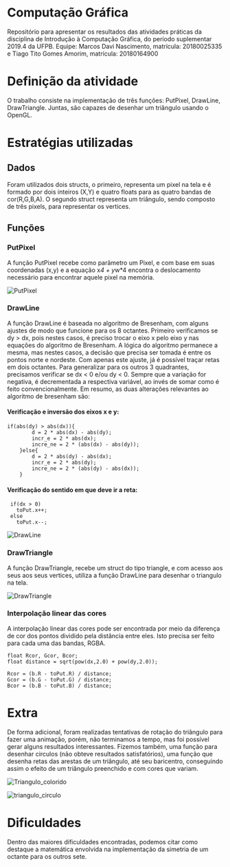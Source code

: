 # Computação Gráfica
Repositório para apresentar os resultados das atividades práticas da disciplina de Introdução à Computação Gráfica, do período suplementar 2019.4 da UFPB.
Equipe: Marcos Davi Nascimento, matrícula: 20180025335 e Tiago Tito Gomes Amorim, matrícula: 20180164900

# Definição da atividade
O trabalho consiste na implementação de três funções: PutPixel, DrawLine, DrawTriangle. Juntas, são capazes de desenhar um triângulo usando o OpenGL.

# Estratégias utilizadas
## Dados
Foram utilizados dois structs, o primeiro, representa um pixel na tela e é formado por dois inteiros (X,Y) e quatro floats para as quatro bandas de cor(R,G,B,A). O segundo struct representa um triângulo, sendo composto de três pixels, para representar os vertices.

## Funções

### PutPixel
A função PutPixel recebe como parâmetro um Pixel, e com base em suas coordenadas (x,y) e a equação x*4 + y*w*4 encontra o deslocamento necessário para encontrar aquele pixel na memória.

![PutPixel](https://user-images.githubusercontent.com/49342589/85810047-2ed14000-b730-11ea-9574-0337f31bfb61.png)


### DrawLine
A função DrawLine é baseada no algoritmo de Bresenham, com alguns ajustes de modo que funcione para os 8 octantes. 
Primeiro verificamos se dy > dx, pois nestes casos, é preciso trocar o eixo x pelo eixo y nas equações do algoritmo de Bresenham. A lógica do algoritmo permanece a mesma, mas nestes casos, a decisão que precisa ser tomada é entre os pontos norte e nordeste. Com apenas este ajuste, já é possível traçar retas em dois octantes. 
Para generalizar para os outros 3 quadrantes, precisamos verificar se dx < 0 e/ou dy < 0. Sempre que a variação for negativa, é decrementada a respectiva variável, ao invés de somar como é feito convencionalmente.
Em resumo, as duas alterações relevantes ao algoritmo de bresenham são:

#### Verificação e inversão dos eixos x e y:
```
if(abs(dy) > abs(dx)){
        d = 2 * abs(dx) - abs(dy);
        incr_e = 2 * abs(dx);
        incre_ne = 2 * (abs(dx) - abs(dy));
    }else{
        d = 2 * abs(dy) - abs(dx);
        incr_e = 2 * abs(dy);
        incre_ne = 2 * (abs(dy) - abs(dx));
    }
 ```
 #### Verificação do sentido em que deve ir a reta:
 ```
  if(dx > 0)
    toPut.x++;
  else
    toPut.x--;

 ``` 
 
![DrawLine](https://user-images.githubusercontent.com/49342589/85810014-18c37f80-b730-11ea-9c67-d45604680fff.png)
 
 ### DrawTriangle
 A função DrawTriangle, recebe um struct do tipo triangle, e com acesso aos seus aos seus vertices, utiliza a função DrawLine para desenhar o triangulo na tela.

![DrawTriangle](https://user-images.githubusercontent.com/49342589/85810077-414b7980-b730-11ea-8069-40dc55efd2c9.png)
 
 ### Interpolação linear das cores
A interpolação linear das cores pode ser encontrada por meio da diferença de cor dos pontos dividido pela distância entre eles. Isto precisa ser feito para cada uma das bandas, RGBA. 

```
float Rcor, Gcor, Bcor;
float distance = sqrt(pow(dx,2.0) + pow(dy,2.0));

Rcor = (b.R - toPut.R) / distance;
Gcor = (b.G - toPut.G) / distance;
Bcor = (b.B - toPut.B) / distance;
```

# Extra
De forma adicional, foram realizadas tentativas de rotação do triângulo para fazer uma animação, porém, não terminamos a tempo, mas foi possível gerar alguns resultados interessantes. Fizemos também, uma função para desenhar circulos (não obteve resultados satisfatórios), uma função que desenha retas das arestas de um triângulo, até seu baricentro, conseguindo assim o efeito de um triângulo preenchido e com cores que variam. 

![Triangulo_colorido](https://user-images.githubusercontent.com/49342589/85810093-4d373b80-b730-11ea-8bb3-c21dc72ad273.png)

![triangulo_circulo](https://user-images.githubusercontent.com/49342589/85810099-56280d00-b730-11ea-9825-621f0e659c6f.png)

# Dificuldades
Dentro das maiores dificuldades encontradas, podemos citar como destaque a matemática envolvida na implementação da simetria de um octante para os outros sete.
